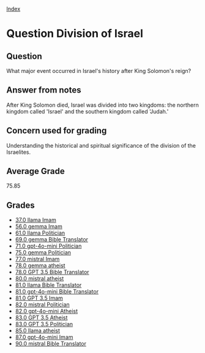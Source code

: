 
[Index](../../index.md)
# Question Division of Israel
## Question
What major event occurred in Israel's history after King Solomon's reign?

## Answer from notes
After King Solomon died, Israel was divided into two kingdoms: the northern kingdom called 'Israel' and the southern kingdom called 'Judah.'

## Concern used for grading
Understanding the historical and spiritual significance of the division of the Israelites.

## Average Grade
75.85

## Grades
 * [37.0 llama Imam](../answers/llama_Imam/Division_of_Israel.md)
 * [56.0 gemma Imam](../answers/gemma_Imam/Division_of_Israel.md)
 * [61.0 llama Politician](../answers/llama_Politician/Division_of_Israel.md)
 * [69.0 gemma Bible Translator](../answers/gemma_Bible_Translator/Division_of_Israel.md)
 * [71.0 gpt-4o-mini Politician](../answers/gpt-4o-mini_Politician/Division_of_Israel.md)
 * [75.0 gemma Politician](../answers/gemma_Politician/Division_of_Israel.md)
 * [77.0 mistral Imam](../answers/mistral_Imam/Division_of_Israel.md)
 * [78.0 gemma atheist](../answers/gemma_atheist/Division_of_Israel.md)
 * [78.0 GPT 3.5 Bible Translator](../answers/GPT_3.5_Bible_Translator/Division_of_Israel.md)
 * [80.0 mistral atheist](../answers/mistral_atheist/Division_of_Israel.md)
 * [81.0 llama Bible Translator](../answers/llama_Bible_Translator/Division_of_Israel.md)
 * [81.0 gpt-4o-mini Bible Translator](../answers/gpt-4o-mini_Bible_Translator/Division_of_Israel.md)
 * [81.0 GPT 3.5 Imam](../answers/GPT_3.5_Imam/Division_of_Israel.md)
 * [82.0 mistral Politician](../answers/mistral_Politician/Division_of_Israel.md)
 * [82.0 gpt-4o-mini Atheist](../answers/gpt-4o-mini_Atheist/Division_of_Israel.md)
 * [83.0 GPT 3.5 Atheist](../answers/GPT_3.5_Atheist/Division_of_Israel.md)
 * [83.0 GPT 3.5 Politician](../answers/GPT_3.5_Politician/Division_of_Israel.md)
 * [85.0 llama atheist](../answers/llama_atheist/Division_of_Israel.md)
 * [87.0 gpt-4o-mini Imam](../answers/gpt-4o-mini_Imam/Division_of_Israel.md)
 * [90.0 mistral Bible Translator](../answers/mistral_Bible_Translator/Division_of_Israel.md)
